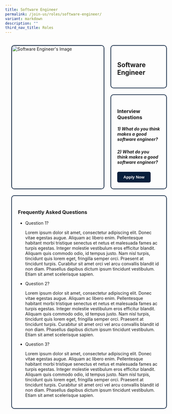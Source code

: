 ```yaml
---
title: Software Engineer
permalink: /join-us/roles/software-engineer/
variant: markdown
description: ""
third_nav_title: Roles
---
```

<style>
  .custom-container {
    display: flex;
    flex-wrap: wrap;
    gap: 20px;
    justify-content: center;
    padding: 20px;
  }

  .custom-card {
    border: 2px solid #081f3c;
    border-radius: 10px;
    overflow: hidden;
    transition: box-shadow 0.3s;
    width: 100%;
    max-width: 300px;
  }

  .custom-card:hover {
    box-shadow: 0 0 10px rgba(0, 0, 0, 0.2);
  }

  .custom-card img {
    width: 100%;
    height: auto;
  }

  .side-container {
    display: flex;
    flex-direction: column;
    gap: 20px;
    flex: 1;
  }

  .heading-container,
  .interview-container,
  .faq-container {
    border: 2px solid #081f3c;
    border-radius: 10px;
    padding: 20px;
    width: 100%;
  }

  .custom-button {
    background-color: #081f3c;
    color: #fff;
    font-weight: 600; 
    padding: 10px 20px;
    border: none;
    border-radius: 5px;
    cursor: pointer;
    transition: background-color 0.3s;
	  margin-right: auto;
  }

  .custom-button:hover {
    background-color: #050c16; 
  }
</style>

<div class="container mt-4 custom-container">

  <div class="custom-card col-md-6">
    <img alt="Software Engineer's Image" src="https://i.pinimg.com/originals/fa/44/2d/fa442d3d5f5cc68bdcd516282c15e26d.jpg">
    <div class="card-body">
      <h5 class="card-title has-text-centered">Aaron</h5>
    </div>
  </div>

  <div class="side-container col-md-6">
    <div class="heading-container">
      <h2 class="has-text-centered">Software Engineer</h2>
    </div>
    <div class="interview-container">
      <h3>Interview Questions</h3>
      <h5>1) What do you think makes a good software engineer?</h5>
      <h5>2) What do you think makes a good software engineer?</h5>
      <button class="custom-button">Apply Now</button>
    </div>
  </div>

  <div class="col-md-12">
    <div class="faq-container">
      <h3>Frequently Asked Questions</h3>
      <ul>
        <li>Question 1?</li>
				<p>Lorem ipsum dolor sit amet, consectetur adipiscing elit. Donec vitae egestas augue. Aliquam ac libero enim. Pellentesque habitant morbi tristique senectus et netus et malesuada fames ac turpis egestas. Integer molestie vestibulum eros efficitur blandit. Aliquam quis commodo odio, id tempus justo. Nam nisl turpis, tincidunt quis lorem eget, fringilla semper orci. Praesent at tincidunt turpis. Curabitur sit amet orci vel arcu convallis blandit id non diam. Phasellus dapibus dictum ipsum tincidunt vestibulum. Etiam sit amet scelerisque sapien.</p>
        <li>Question 2?</li>
				<p>Lorem ipsum dolor sit amet, consectetur adipiscing elit. Donec vitae egestas augue. Aliquam ac libero enim. Pellentesque habitant morbi tristique senectus et netus et malesuada fames ac turpis egestas. Integer molestie vestibulum eros efficitur blandit. Aliquam quis commodo odio, id tempus justo. Nam nisl turpis, tincidunt quis lorem eget, fringilla semper orci. Praesent at tincidunt turpis. Curabitur sit amet orci vel arcu convallis blandit id non diam. Phasellus dapibus dictum ipsum tincidunt vestibulum. Etiam sit amet scelerisque sapien.</p>
        <li>Question 3?</li>
				<p>Lorem ipsum dolor sit amet, consectetur adipiscing elit. Donec vitae egestas augue. Aliquam ac libero enim. Pellentesque habitant morbi tristique senectus et netus et malesuada fames ac turpis egestas. Integer molestie vestibulum eros efficitur blandit. Aliquam quis commodo odio, id tempus justo. Nam nisl turpis, tincidunt quis lorem eget, fringilla semper orci. Praesent at tincidunt turpis. Curabitur sit amet orci vel arcu convallis blandit id non diam. Phasellus dapibus dictum ipsum tincidunt vestibulum. Etiam sit amet scelerisque sapien.</p>
      </ul>
    </div>
  </div>

</div>
